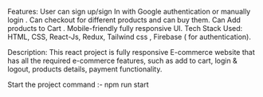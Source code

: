 Features:
User can sign up/sign In with Google authentication or manually login .
Can checkout  for different products and can buy them.
Can Add products to Cart .
Mobile-friendly fully responsive UI.
Tech Stack Used:  HTML, CSS, React-Js,  Redux, Tailwind css ,  Firebase ( for authentication).

Description: This react project is fully responsive   E-commerce website that has all the required e-commerce features,  such as add to cart, login & logout, products details, payment functionality.

Start the project
command :- npm run start

